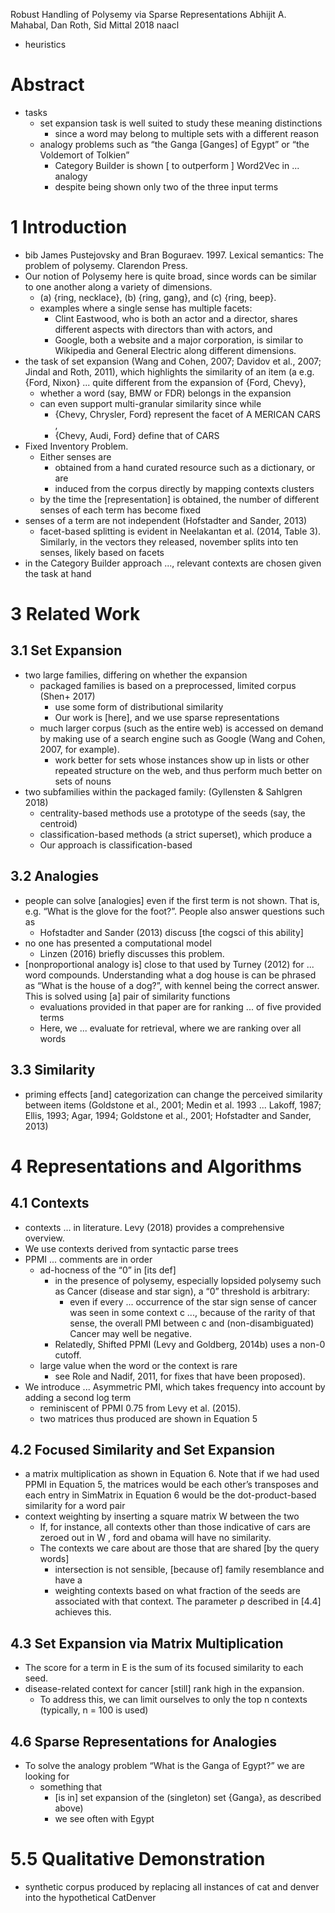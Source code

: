 Robust Handling of Polysemy via Sparse Representations
Abhijit A. Mahabal, Dan Roth, Sid Mittal
2018 naacl

* heuristics

# Abstract

* tasks
  * set expansion task is well suited to study these meaning distinctions
    * since a word may belong to multiple sets with a different reason
  * analogy problems such as “the Ganga [Ganges] of Egypt” or “the Voldemort of
    Tolkien”
    * Category Builder is shown [ to outperform ] Word2Vec in ... analogy
    * despite being shown only two of the three input terms

# 1 Introduction

* bib
  James Pustejovsky and Bran Boguraev. 1997. 
  Lexical semantics: The problem of polysemy. Clarendon Press.
* Our notion of Polysemy here is quite broad, since words can be similar to one
  another along a variety of dimensions. 
  * (a) {ring, necklace}, (b) {ring, gang}, and (c) {ring, beep}.
  * examples where a single sense has multiple facets: 
    * Clint Eastwood, who is both an actor and a director, shares different
      aspects with directors than with actors, and 
    * Google, both a website and a major corporation, is 
      similar to Wikipedia and General Electric along different dimensions.
* the task of set expansion (Wang and Cohen, 2007; Davidov et al., 2007;
  Jindal and Roth, 2011), which highlights the similarity of an item (a
  e.g. {Ford, Nixon} ...  quite different from the expansion of {Ford, Chevy},
  * whether a word (say, BMW or FDR) belongs in the expansion
  * can even support multi-granular similarity since while 
    * {Chevy, Chrysler, Ford} represent the facet of A MERICAN CARS , 
    * {Chevy, Audi, Ford} define that of CARS 
* Fixed Inventory Problem. 
  * Either senses are 
    * obtained from a hand curated resource such as a dictionary, or are
    * induced from the corpus directly by mapping contexts clusters 
  * by the time the [representation] is obtained, 
    the number of different senses of each term has become fixed
* senses of a term are not independent (Hofstadter and Sander, 2013)
  * facet-based splitting is evident in Neelakantan et al. (2014, Table 3).
    Similarly, in the vectors they released, november splits into ten senses,
    likely based on facets
* in the Category Builder approach ..., relevant contexts are chosen given the
  task at hand

# 3 Related Work

## 3.1 Set Expansion

* two large families, differing on whether the expansion 
  * packaged families is based on a preprocessed, limited corpus (Shen+ 2017)
    * use some form of distributional similarity
    * Our work is [here], and we use sparse representations
  * much larger corpus (such as the entire web) is accessed on demand by making
    use of a search engine such as Google (Wang and Cohen, 2007, for example).
    * work better for sets whose instances show up in lists or other repeated
      structure on the web, and thus perform much better on sets of nouns 
* two subfamilies within the packaged family: (Gyllensten & Sahlgren 2018)
  * centrality-based methods use a prototype of the seeds (say, the centroid)
  * classification-based methods (a strict superset), which produce a
  * Our approach is classification-based

## 3.2 Analogies

* people can solve [analogies] even if the first term is not shown.  That is,
  e.g. “What is the glove for the foot?”. People also answer questions such as
  * Hofstadter and Sander (2013) discuss [the cogsci of this ability]
* no one has presented a computational model 
  * Linzen (2016) briefly discusses this problem.  
* [nonproportional analogy is] close to that used by Turney (2012) for ... word
  compounds. Understanding what a dog house is can be phrased as “What is the
  house of a dog?”, with kennel being the correct answer. This is solved using
  [a] pair of similarity functions 
  * evaluations provided in that paper are for ranking ... of five provided
    terms 
  * Here, we ... evaluate for retrieval, where we are ranking over all words

## 3.3 Similarity

* priming effects [and] categorization can change the perceived similarity
  between items (Goldstone et al., 2001; Medin et al. 1993 ... Lakoff, 1987;
  Ellis, 1993; Agar, 1994; Goldstone et al., 2001; Hofstadter and Sander, 2013)

# 4 Representations and Algorithms

## 4.1 Contexts

* contexts ... in literature. Levy (2018) provides a comprehensive overview. 
* We use contexts derived from syntactic parse trees
* PPMI ... comments are in order 
  * ad-hocness of the “0” in [its def]
    * in the presence of polysemy, especially lopsided polysemy 
      such as Cancer (disease and star sign), a “0” threshold is arbitrary: 
      * even if every ... occurrence of the star sign sense of cancer was seen in
        some context c ..., because of the rarity of that sense, the overall PMI
        between c and (non-disambiguated) Cancer may well be negative. 
    * Relatedly, Shifted PPMI (Levy and Goldberg, 2014b) uses a non-0 cutoff.
  * large value when the word or the context is rare 
    * see Role and Nadif, 2011, for fixes that have been proposed). 
* We introduce ... Asymmetric PMI, which takes frequency into account by adding
  a second log term
  * reminiscent of PPMI 0.75 from Levy et al. (2015).
  * two matrices thus produced are shown in Equation 5

## 4.2 Focused Similarity and Set Expansion

* a matrix multiplication as shown in Equation 6. Note that if we had used
  PPMI in Equation 5, the matrices would be each other’s transposes and each
  entry in SimMatrix in Equation 6 would be the dot-product-based similarity
  for a word pair
* context weighting by inserting a square matrix W between the two 
  * If, for instance, all contexts other than those indicative of cars are
    zeroed out in W , ford and obama will have no similarity.
  * The contexts we care about are those that are shared [by the query words]
    * intersection is not sensible, [because of] family resemblance and have a
    * weighting contexts based on what fraction of the seeds are associated
      with that context. The parameter ρ described in [4.4] achieves this.

## 4.3 Set Expansion via Matrix Multiplication

* The score for a term in E is the sum of its focused similarity to each seed.
* disease-related context for cancer [still] rank high in the expansion. 
  * To address this, we can limit ourselves to only the top n contexts
    (typically, n = 100 is used)

## 4.6 Sparse Representations for Analogies

* To solve the analogy problem “What is the Ganga of Egypt?” we are looking for
  * something that 
    * [is in] set expansion of the (singleton) set {Ganga}, as described above)
    * we see often with Egypt

# 5.5 Qualitative Demonstration

* synthetic corpus produced by replacing all instances of cat and denver into
  the hypothetical CatDenver

